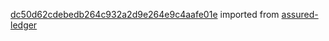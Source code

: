 [dc50d62cdebedb264c932a2d9e264e9c4aafe01e](https://github.com/insolar/assured-ledger/commit/dc50d62cdebedb264c932a2d9e264e9c4aafe01e) imported from [assured-ledger](https://github.com/insolar/assured-ledger)
